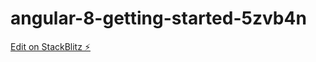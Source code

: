# angular-8-getting-started-5zvb4n

[Edit on StackBlitz ⚡️](https://stackblitz.com/edit/angular-8-getting-started-5zvb4n)